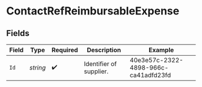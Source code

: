 # ContactRefReimbursableExpense


## Fields

| Field                                | Type                                 | Required                             | Description                          | Example                              |
| ------------------------------------ | ------------------------------------ | ------------------------------------ | ------------------------------------ | ------------------------------------ |
| `Id`                                 | *string*                             | :heavy_check_mark:                   | Identifier of supplier.              | 40e3e57c-2322-4898-966c-ca41adfd23fd |